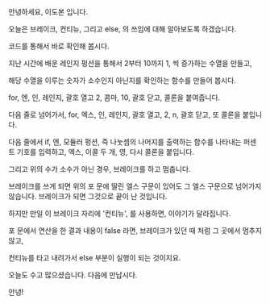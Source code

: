 안녕하세요, 이도본 입니다.

오늘은 브레이크, 컨티뉴, 그리고 else, 의 쓰임에 대해 알아보도록 하겠습니다.

코드를 통해서 바로 확인해 봅시다.

지난 시간에 배운 레인지 펑션을 통해서 2부터 10까지 1, 씩 증가하는 수열을 만들고,

해당 수열을 이루는 숫자가 소수인지 아닌지를 확인하는 함수를 만들어 봅시다.

for, 엔, 인, 레인지, 괄호 열고 2, 콤마, 10, 괄호 닫고, 콜론을 붙여줍니다.

다음 줄로 넘어가서, for, 엑스, 인, 레인지, 괄호 열고, 2, n, 괄호 닫고, 또 콜론을 붙입니다.

다음 줄에서 if, 엔, 모듈러 펑션, 즉 나눗셈의 나머지를 출력하는 함수를 나타내는 퍼센트 기호를 입력하고, 엑스, 이콜 두 개, 영, 다시 콜론을 붙입니다.

그리고 위의 수가 소수가 아닌 경우, 브레이크를 하고 멈춥니다.

브레이크를 쓰게 되면 위의 포 문에 딸린 엘스 구문이 있어도 그 엘스 구문으로 넘어가지 않습니다. 브레이크가 되면 그것으로 끝이 난 것입니다.

하지만 만일 이 브레이크 자리에 '컨티뉴', 를 사용하면, 이야기가 달라집니다.

포 문에서 연산을 한 결과 내용이 false 라면, 브레이크가 있던 때 처럼 그 곳에서 멈추지 않고, 

컨티뉴를 타고 내려가서 else 부분이 실행이 되는 것이지요.

오늘도 수고 많으셨습니다. 다음에 만납시다.

안녕!
